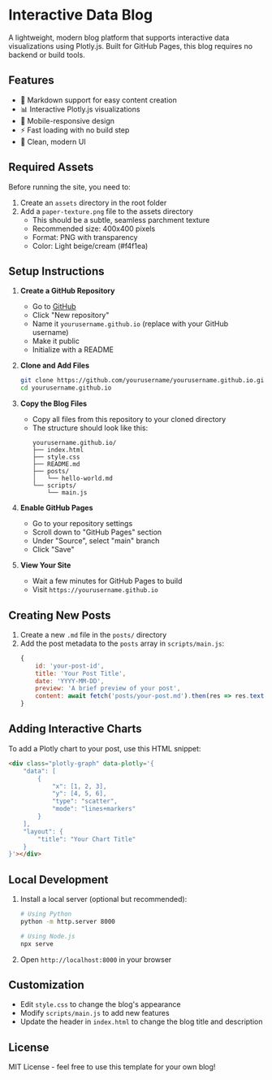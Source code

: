 # Interactive Data Blog

A lightweight, modern blog platform that supports interactive data visualizations using Plotly.js. Built for GitHub Pages, this blog requires no backend or build tools.

## Features

- 📝 Markdown support for easy content creation
- 📊 Interactive Plotly.js visualizations
- 📱 Mobile-responsive design
- ⚡ Fast loading with no build step
- 🎨 Clean, modern UI

## Required Assets

Before running the site, you need to:

1. Create an `assets` directory in the root folder
2. Add a `paper-texture.png` file to the assets directory
   - This should be a subtle, seamless parchment texture
   - Recommended size: 400x400 pixels
   - Format: PNG with transparency
   - Color: Light beige/cream (#f4f1ea)

## Setup Instructions

1. **Create a GitHub Repository**
   - Go to [GitHub](https://github.com)
   - Click "New repository"
   - Name it `yourusername.github.io` (replace with your GitHub username)
   - Make it public
   - Initialize with a README

2. **Clone and Add Files**
   ```bash
   git clone https://github.com/yourusername/yourusername.github.io.git
   cd yourusername.github.io
   ```

3. **Copy the Blog Files**
   - Copy all files from this repository to your cloned directory
   - The structure should look like this:
     ```
     yourusername.github.io/
     ├── index.html
     ├── style.css
     ├── README.md
     ├── posts/
     │   └── hello-world.md
     └── scripts/
         └── main.js
     ```

4. **Enable GitHub Pages**
   - Go to your repository settings
   - Scroll down to "GitHub Pages" section
   - Under "Source", select "main" branch
   - Click "Save"

5. **View Your Site**
   - Wait a few minutes for GitHub Pages to build
   - Visit `https://yourusername.github.io`

## Creating New Posts

1. Create a new `.md` file in the `posts/` directory
2. Add the post metadata to the `posts` array in `scripts/main.js`:
   ```javascript
   {
       id: 'your-post-id',
       title: 'Your Post Title',
       date: 'YYYY-MM-DD',
       preview: 'A brief preview of your post',
       content: await fetch('posts/your-post.md').then(res => res.text())
   }
   ```

## Adding Interactive Charts

To add a Plotly chart to your post, use this HTML snippet:

```html
<div class="plotly-graph" data-plotly='{
    "data": [
        {
            "x": [1, 2, 3],
            "y": [4, 5, 6],
            "type": "scatter",
            "mode": "lines+markers"
        }
    ],
    "layout": {
        "title": "Your Chart Title"
    }
}'></div>
```

## Local Development

1. Install a local server (optional but recommended):
   ```bash
   # Using Python
   python -m http.server 8000
   
   # Using Node.js
   npx serve
   ```

2. Open `http://localhost:8000` in your browser

## Customization

- Edit `style.css` to change the blog's appearance
- Modify `scripts/main.js` to add new features
- Update the header in `index.html` to change the blog title and description

## License

MIT License - feel free to use this template for your own blog! 